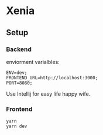# Xenia

## Setup
### Backend
enviorment varialbles:
```
ENV=dev;
FRONTEND_URL=http://localhost:3000;
PORT=8080;
```

Use Intellij for easy life happy wife.

### Frontend
```
yarn
yarn dev
```
